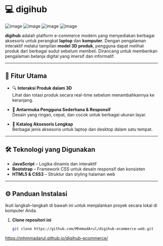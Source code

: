 # 💻 digihub
![image](https://img.shields.io/badge/JavaScript-323330?style=for-the-badge&logo=javascript&logoColor=F7DF1E)
![image](https://img.shields.io/badge/Bootstrap-563D7C?style=for-the-badge&logo=bootstrap&logoColor=white)
![image](https://img.shields.io/badge/HTML5-E34F26?style=for-the-badge&logo=html5&logoColor=white)
![image](https://img.shields.io/badge/CSS3-1572B6?style=for-the-badge&logo=css3&logoColor=white)

**digihub** adalah platform e-commerce modern yang menyediakan berbagai aksesoris untuk perangkat **laptop** dan **komputer**. Dengan pengalaman interaktif melalui tampilan **model 3D produk**, pengguna dapat melihat produk dari berbagai sudut sebelum membeli. Dirancang untuk memberikan pengalaman belanja digital yang imersif dan informatif.

---

## 🚀 Fitur Utama

- 🔍 **Interaksi Produk dalam 3D**  
  Lihat dan rotasi produk secara real-time sebelum menambahkannya ke keranjang.

- 🛒 **Antarmuka Pengguna Sederhana & Responsif**  
  Desain yang ringan, cepat, dan cocok untuk berbagai ukuran layar.

- 🎨 **Katalog Aksesoris Lengkap**  
  Berbagai jenis aksesoris untuk laptop dan desktop dalam satu tempat.

---

## 🛠️ Teknologi yang Digunakan

- **JavaScript** – Logika dinamis dan interaktif
- **Bootstrap** – Framework CSS untuk desain responsif dan konsisten
- **HTML5 & CSS3** – Struktur dan styling halaman web

---

## ⚙️ Panduan Instalasi

Ikuti langkah-langkah di bawah ini untuk menjalankan proyek secara lokal di komputer Anda.

1. **Clone repositori ini**
   ```bash
   git clone https://github.com/MhmmadArul/digihub-ecommerce-web.git


  https://mhmmadarul.github.io/digihub-ecommerce/
